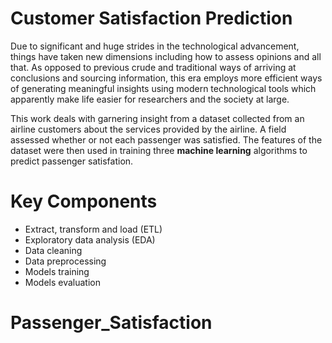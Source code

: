 # Customer Satisfaction Prediction

Due to significant and huge strides in the technological advancement, things have taken new dimensions including how to assess opinions and all that. As opposed to previous crude and traditional ways of arriving at conclusions and sourcing information, this era employs more efficient ways of generating meaningful insights using modern technological tools which apparently make life easier for researchers and the society at large.

This work deals with garnering insight from a dataset collected from an airline customers about the services provided by the airline. A field assessed whether or not each passenger was satisfied. The features of the dataset were then used in training three **machine learning** algorithms to predict passenger satisfation.


# Key Components

* Extract, transform and load (ETL)
* Exploratory data analysis (EDA)
* Data cleaning
* Data preprocessing
* Models training
* Models evaluation


# Passenger_Satisfaction
